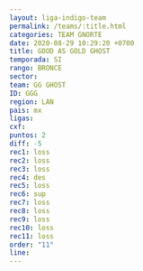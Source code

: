 ```yaml
---
layout: liga-indigo-team
permalink: /teams/:title.html
categories: TEAM GNORTE
date: 2020-08-29 10:29:20 +0700
title: GOOD AS GOLD GHOST
temporada: SI
rango: BRONCE
sector: 
team: GG GHOST
ID: GGG
region: LAN
pais: mx
ligas: 
cxf: 
puntos: 2
diff: -5
rec1: loss
rec2: loss
rec3: loss
rec4: des
rec5: loss
rec6: sup
rec7: loss
rec8: loss
rec9: loss
rec10: loss
rec11: loss
order: "11"
line:
---
```

